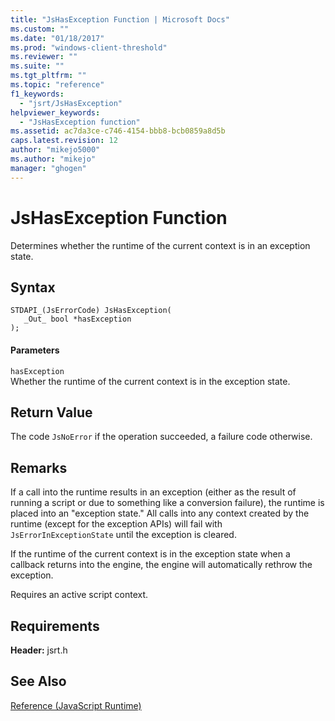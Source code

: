 ```yaml
---
title: "JsHasException Function | Microsoft Docs"
ms.custom: ""
ms.date: "01/18/2017"
ms.prod: "windows-client-threshold"
ms.reviewer: ""
ms.suite: ""
ms.tgt_pltfrm: ""
ms.topic: "reference"
f1_keywords: 
  - "jsrt/JsHasException"
helpviewer_keywords: 
  - "JsHasException function"
ms.assetid: ac7da3ce-c746-4154-bbb8-bcb0859a8d5b
caps.latest.revision: 12
author: "mikejo5000"
ms.author: "mikejo"
manager: "ghogen"
---
```

# JsHasException Function
Determines whether the runtime of the current context is in an exception state.  
  
## Syntax  
  
```  
STDAPI_(JsErrorCode) JsHasException(  
   _Out_ bool *hasException  
);  
```  
  
#### Parameters  
 `hasException`  
 Whether the runtime of the current context is in the exception state.  
  
## Return Value  
 The code `JsNoError` if the operation succeeded, a failure code otherwise.  
  
## Remarks  
 If a call into the runtime results in an exception (either as the result of running a script or due to something like a conversion failure), the runtime is placed into an "exception state." All calls into any context created by the runtime (except for the exception APIs) will fail with `JsErrorInExceptionState` until the exception is cleared.  
  
 If the runtime of the current context is in the exception state when a callback returns into the engine, the engine will automatically rethrow the exception.  
  
 Requires an active script context.  
  
## Requirements  
 **Header:** jsrt.h  
  
## See Also  
 [Reference (JavaScript Runtime)](../chakra-hosting/reference-javascript-runtime.md)